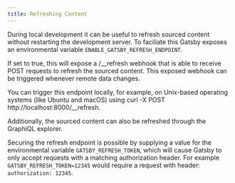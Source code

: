 ```yaml
---
title: Refreshing Content
---
```


During local development it can be useful to refresh sourced content without restarting the development server. To faciliate this Gatsby exposes an environmental variable `ENABLE_GATSBY_REFRESH_ENDPOINT`.

If set to true, this will expose a /\_\_refresh webhook that is able to receive POST requests to refresh the sourced content. This exposed webhook can be triggered whenever remote data changes.

You can trigger this endpoint locally, for example, on Unix-based operating systems (like Ubuntu and macOS) using curl -X POST http://localhost:8000/__refresh.

Additionally, the sourced content can also be refreshed through the GraphiQL explorer.

Securing the refresh endpoint is possible by supplying a value for the environmental variable `GATSBY_REFRESH_TOKEN`, which will cause Gatsby to only accept requests with a matching authorization header. For example `GATSBY_REFRESH_TOKEN=12345` would require a request with header: `authorization: 12345`.
